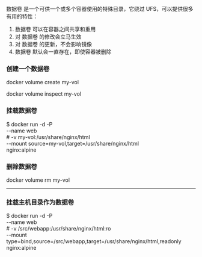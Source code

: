 数据卷 是一个可供一个或多个容器使用的特殊目录，它绕过 UFS，可以提供很多有用的特性：
1. 数据卷 可以在容器之间共享和重用
2. 对 数据卷 的修改会立马生效
3. 对 数据卷 的更新，不会影响镜像
4. 数据卷 默认会一直存在，即使容器被删除


### 创建一个数据卷
docker volume create my-vol

docker volume inspect my-vol


### 挂载数据卷
$ docker run -d -P \
    --name web \
    # -v my-vol:/usr/share/nginx/html \
    --mount source=my-vol,target=/usr/share/nginx/html \
    nginx:alpine

### 删除数据卷
docker volume rm my-vol

----------------------------

### 挂载主机目录作为数据卷
$ docker run -d -P \
    --name web \
    # -v /src/webapp:/usr/share/nginx/html:ro \
    --mount type=bind,source=/src/webapp,target=/usr/share/nginx/html,readonly \
    nginx:alpine